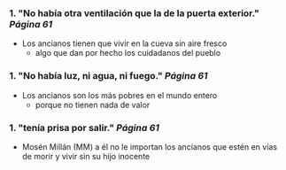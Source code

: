 ### 1. "No había otra ventilación que la de la puerta exterior." *Página 61*
- Los ancianos tienen que vivir en la cueva sin aire fresco
    - algo que dan por hecho los cuidadanos del pueblo

### 1. "No había luz, ni agua, ni fuego." *Página 61*
- Los ancianos son los más pobres en el mundo entero
    - porque no tienen nada de valor

### 1. "tenía prisa por salir." *Página 61*
- Mosén Millán (MM) a él no le importan los ancianos que estén en vías de morir y vivir sin su hijo inocente
